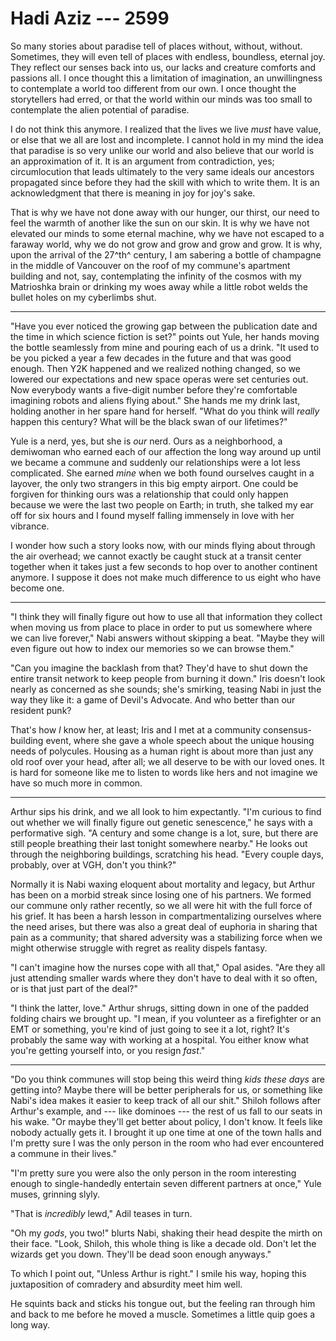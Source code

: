 # Hadi Aziz --- 2599

So many stories about paradise tell of places without, without, without. Sometimes, they will even tell of places with endless, boundless, eternal joy. They reflect our senses back into us, our lacks and creature comforts and passions all. I once thought this a limitation of imagination, an unwillingness to contemplate a world too different from our own. I once thought the storytellers had erred, or that the world within our minds was too small to contemplate the alien potential of paradise.

I do not think this anymore. I realized that the lives we live *must* have value, or else that we all are lost and incomplete. I cannot hold in my mind the idea that paradise is so very unlike our world and also believe that our world is an approximation of it. It is an argument from contradiction, yes; circumlocution that leads ultimately to the very same ideals our ancestors propagated since before they had the skill with which to write them. It is an acknowledgment that there is meaning in joy for joy's sake.

That is why we have not done away with our hunger, our thirst, our need to feel the warmth of another like the sun on our skin. It is why we have not elevated our minds to some eternal machine, why we have not escaped to a faraway world, why we do not grow and grow and grow and grow. It is why, upon the arrival of the 27^th^ century, I am sabering a bottle of champagne in the middle of Vancouver on the roof of my commune's apartment building and not, say, contemplating the infinity of the cosmos with my Matrioshka brain or drinking my woes away while a little robot welds the bullet holes on my cyberlimbs shut.

-----

"Have you ever noticed the growing gap between the publication date and the time in which science fiction is set?" points out Yule, her hands moving the bottle seamlessly from mine and pouring each of us a drink. "It used to be you picked a year a few decades in the future and that was good enough. Then Y2K happened and we realized nothing changed, so we lowered our expectations and new space operas were set centuries out. Now everybody wants a five-digit number before they're comfortable imagining robots and aliens flying about." She hands me my drink last, holding another in her spare hand for herself. "What do you think will *really* happen this century? What will be the black swan of our lifetimes?"

Yule is a nerd, yes, but she is *our* nerd. Ours as a neighborhood, a demiwoman who earned each of our affection the long way around up until we became a commune and suddenly our relationships were a lot less complicated. She earned *mine* when we both found ourselves caught in a layover, the only two strangers in this big empty airport. One could be forgiven for thinking ours was a relationship that could only happen because we were the last two people on Earth; in truth, she talked my ear off for six hours and I found myself falling immensely in love with her vibrance.

I wonder how such a story looks now, with our minds flying about through the air overhead; we cannot exactly be caught stuck at a transit center together when it takes just a few seconds to hop over to another continent anymore. I suppose it does not make much difference to us eight who have become one.

-----

"I think they will finally figure out how to use all that information they collect when moving us from place to place in order to put us somewhere where we can live forever," Nabi answers without skipping a beat. "Maybe they will even figure out how to index our memories so we can browse them."

"Can you imagine the backlash from that? They'd have to shut down the entire transit network to keep people from burning it down." Iris doesn't look nearly as concerned as she sounds; she's smirking, teasing Nabi in just the way they like it: a game of Devil's Advocate. And who better than our resident punk?

That's how *I* know her, at least; Iris and I met at a community consensus-building event, where she gave a whole speech about the unique housing needs of polycules. Housing as a human right is about more than just any old roof over your head, after all; we all deserve to be with our loved ones. It is hard for someone like me to listen to words like hers and not imagine we have so much more in common.

-----

Arthur sips his drink, and we all look to him expectantly. "I'm curious to find out whether we will finally figure out genetic senescence," he says with a performative sigh. "A century and some change is a lot, sure, but there are still people breathing their last tonight somewhere nearby." He looks out through the neighboring buildings, scratching his head. "Every couple days, probably, over at VGH, don't you think?"

Normally it is Nabi waxing eloquent about mortality and legacy, but Arthur has been on a morbid streak since losing one of his partners. We formed our commune only rather recently, so we all were hit with the full force of his grief. It has been a harsh lesson in compartmentalizing ourselves where the need arises, but there was also a great deal of euphoria in sharing that pain as a community; that shared adversity was a stabilizing force when we might otherwise struggle with regret as reality dispels fantasy.

"I can't imagine how the nurses cope with all that," Opal asides. "Are they all just attending smaller wards where they don't have to deal with it so often, or is that just part of the deal?"

"I think the latter, love." Arthur shrugs, sitting down in one of the padded folding chairs we brought up. "I mean, if you volunteer as a firefighter or an EMT or something, you're kind of just going to see it a lot, right? It's probably the same way with working at a hospital. You either know what you're getting yourself into, or you resign *fast*."

-----

"Do you think communes will stop being this weird thing *kids these days* are getting into? Maybe there will be better peripherals for us, or something like Nabi's idea makes it easier to keep track of all our shit." Shiloh follows after Arthur's example, and --- like dominoes --- the rest of us fall to our seats in his wake. "Or maybe they'll get better about policy, I don't know. It feels like nobody actually gets it. I brought it up one time at one of the town halls and I'm pretty sure I was the only person in the room who had ever encountered a commune in their lives."

"I'm pretty sure you were also the only person in the room interesting enough to single-handedly entertain seven different partners at once," Yule muses, grinning slyly.

"That is *incredibly* lewd," Adil teases in turn.

"Oh my *gods*, you two!" blurts Nabi, shaking their head despite the mirth on their face. "Look, Shiloh, this whole thing is like a decade old. Don't let the wizards get you down. They'll be dead soon enough anyways."

To which I point out, "Unless Arthur is right." I smile his way, hoping this juxtaposition of comradery and absurdity meet him well.

He squints back and sticks his tongue out, but the feeling ran through him and back to me before he moved a muscle. Sometimes a little quip goes a long way.
